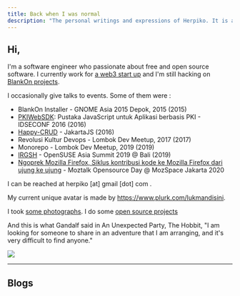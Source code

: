 ```yaml
---
title: Back when I was normal
description: "The personal writings and expressions of Herpiko. It is a loving and silly place."
---
```


## Hi,

I'm a software engineer who passionate about free and open source software. I currently work for <a href="https://play3.gg/">a web3 start up</a> and I'm still hacking on <a href="https://github.com/blankon/">BlankOn projects</a>.

I occasionally give talks to events. Some of them were :

- BlankOn Installer - GNOME Asia 2015 Depok, 2015 (2015)
- <a href="https://github.com/kodekreatif/pkiwebsdk" target="_blank">PKIWebSDK</a>: Pustaka JavaScript untuk Aplikasi berbasis PKI - IDSECONF 2016 (2016)
- <a href="https://github.com/kodekreatif/happy-crud" target="_blank">Happy-CRUD</a> - JakartaJS (2016)
- Revolusi Kultur Devops - Lombok Dev Meetup, 2017 (2017)
- Monorepo - Lombok Dev Meetup, 2019 (2019)
- <a href="https://events.opensuse.org/conferences/summitasia19/schedule" target="_blank">IRGSH</a> - OpenSUSE Asia Summit 2019 @ Bali (2019)
- <a href="https://github.com/herpiko/2020-talks/blob/master/moztalk-opensource-day-at-mozspace-jakarta/ngoprek-mozilla-firefox.pdf" target="_blank">Ngoprek Mozilla Firefox, Siklus kontribusi kode ke Mozilla Firefox dari ujung ke ujung</a> - Moztalk Opensource Day @ MozSpace Jakarta 2020

I can be reached at herpiko [at] gmail [dot] com .

My current unique avatar is made by <a href="https://www.plurk.com/lukmandisini" target="_blank">https://www.plurk.com/lukmandisini</a>.

I took <a target="_blank" href="/photographs">some photographs</a>. I do some <a target="_blank" href="https://github.com/herpiko">open source projects</a>

And this is what Gandalf said in An Unexpected Party, The Hobbit, "I am looking for someone to share in an adventure that I am arranging, and it's very difficult to find anyone."

<img src="/images/partywizard.gif">

---

## Blogs
